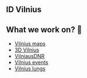 ## ID Vilnius

## What we work on? 👀
- [Vilnius maps](https://maps.vilnius.lt/)
- [3D Vilnius](https://3d.vilnius.lt) 
- [VilniausDNR](https://zemelapiai.vplanas.lt/vilniausdnr/lt)
- [Vilnius events](https://renginiai.vilnius.lt)
- [Vilnius lungs](https://miestoplauciai.vilnius.lt/orotarsa/)

<!--

**Here are some ideas to get you started:**

🙋‍♀️ A short introduction - what is your organization all about?
🌈 Contribution guidelines - how can the community get involved?
👩‍💻 Useful resources - where can the community find your docs? Is there anything else the community should know?
🍿 Fun facts - what does your team eat for breakfast?
🧙 Remember, you can do mighty things with the power of [Markdown](https://docs.github.com/github/writing-on-github/getting-started-with-writing-and-formatting-on-github/basic-writing-and-formatting-syntax)
-->
